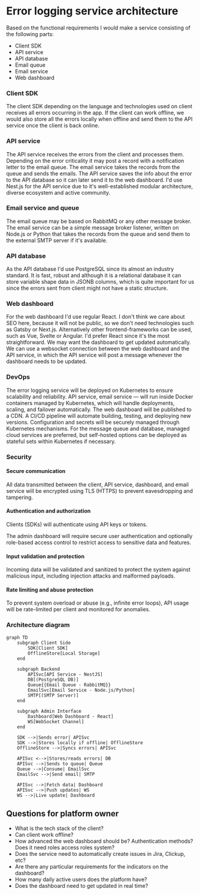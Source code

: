 # Error logging service architecture

Based on the functional requirements I would make a service consisting of the following parts:

- Client SDK
- API service
- API database
- Email queue
- Email service
- Web dashboard

### Client SDK

The client SDK depending on the language and technologies used on client receives all errors occurring in the app. If the client can work offline, we would also store all the errors locally when offline and send them to the API service once the client is back online.

### API service

The API service receives the errors from the client and processes them. Depending on the error criticality it may post a record with a notification letter to the email queue. The email service takes the records from the queue and sends the emails. The API service saves the info about the error to the API database so it can later send it to the web dashboard.
I'd use Nest.js for the API service due to it's well-established modular architecture, diverse ecosystem and active community.

### Email service and queue

The email queue may be based on RabbitMQ or any other message broker. The email service can be a simple message broker listener, written on Node.js or Python that takes the records from the queue and send them to the external SMTP server if it's available.

### API database

As the API database I'd use PostgreSQL since its almost an industry standard. It is fast, robust and although it is a relational database it can store variable shape data in JSONB columns, which is quite important for us since the errors sent from client might not have a static structure.

### Web dashboard

For the web dashboard I'd use regular React. I don't think we care about SEO here, because it will not be public, so we don't need technologies such as Gatsby or Next.js. Alternatively other frontend-frameworks can be used, such as Vue, Svelte or Angular. I'd prefer React since it's the most straightforward.
We may want the dashboard to get updated automatically. We can use a websocket connection between the web dashboard and the API service, in which the API service will post a message whenever the dashboard needs to be updated.

### DevOps

The error logging service will be deployed on Kubernetes to ensure scalability and reliability. API service, email service — will run inside Docker containers managed by Kubernetes, which will handle deployments, scaling, and failover automatically. The web dashboard will be published to a CDN. A CI/CD pipeline will automate building, testing, and deploying new versions. Configuration and secrets will be securely managed through Kubernetes mechanisms. For the message queue and database, managed cloud services are preferred, but self-hosted options can be deployed as stateful sets within Kubernetes if necessary.

### Security

#### Secure communication

All data transmitted between the client, API service, dashboard, and email service will be encrypted using TLS (HTTPS) to prevent eavesdropping and tampering.

#### Authentication and authorization

Clients (SDKs) will authenticate using API keys or tokens.

The admin dashboard will require secure user authentication and optionally role-based access control to restrict access to sensitive data and features.

#### Input validation and protection

Incoming data will be validated and sanitized to protect the system against malicious input, including injection attacks and malformed payloads.

#### Rate limiting and abuse protection

To prevent system overload or abuse (e.g., infinite error loops), API usage will be rate-limited per client and monitored for anomalies.

### Architecture diagram

```mermaid
graph TD
    subgraph Client Side
        SDK[Client SDK]
        OfflineStore[Local Storage]
    end

    subgraph Backend
        APISvc[API Service - NestJS]
        DB[(PostgreSQL DB)]
        Queue{{Email Queue - RabbitMQ}}
        EmailSvc[Email Service - Node.js/Python]
        SMTP[(SMTP Server)]
    end

    subgraph Admin Interface
        Dashboard[Web Dashboard - React]
        WS[WebSocket Channel]
    end

    SDK -->|Sends error| APISvc
    SDK -->|Stores locally if offline| OfflineStore
    OfflineStore -->|Syncs errors| APISvc

    APISvc <-->|Stores/reads errors| DB
    APISvc -->|Sends to queue| Queue
    Queue -->|Consume| EmailSvc
    EmailSvc -->|Send email| SMTP

    APISvc -->|Fetch data| Dashboard
    APISvc -->|Push updates| WS
    WS -->|Live update| Dashboard

```

## Questions for platform owner

- What is the tech stack of the client?
- Can client work offline?
- How advanced the web dashboard should be? Authentication methods? Does it need roles access roles system?
- Does the service need to automatically create issues in Jira, Clickup, etc?
- Are there any particular requirements for the indicators on the dashboard?
- How many daily active users does the platform have?
- Does the dashboard need to get updated in real time?
